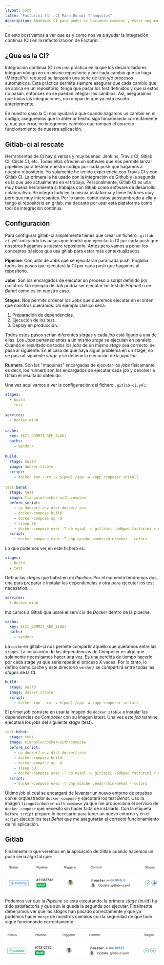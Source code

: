 ```yaml
---
layout: post
title: "Facturini (4): CI Para Dormir Tranquilos"
description: Añadimos CI para poder ir haciendo cambios y estar seguro que no hemos roto nada.
---
```


En esto post vamos a ver que es y como nos va a ayudar la integración continua (CI) en la refactorización de Facturini.

## ¿Que es la CI?

Integración continua (CI) es una práctica en la que los desarrolladores integran código en un mismo repositorio y por cada cambio que se haga (Merge/Pull request) se lanzarán una serie de test y/o procesos automáticos. Esta práctica permite siempre asegurar que cada cambio que se aplica en un repositorio, tenga que pasar los test definidos y que si estos no pasan, entonces no se puedan integrar los cambios. Así, aseguramos que todas las integraciones, no rompan lo que ya está escrito anteriormente.

En nuestro caso la CI nos ayudará a que cuando hagamos un cambio en el código, aseguremos que lo anterior hecho siga funcionando correctamente y, que por error, no integremos cambios que rompan el correcto funcionamiento de nuestra aplicación.

## Gitlab-ci al rescate

Herramientas de CI hay diversas y muy buenas: Jenkins, Travis CI, Gitlab CI, Circle CI, etc. Todas ellas ofrecen un software que nos permite lanzar pipelines para testear nuestro código por cada push que hagamos a nuestro repositorio. Yo solamente he tenido experiencia con Travis CI y con Gitlab CI. La primera la he usado con la integración de Github y la segunda es la que uso actualmente en el trabajo. Personalmente, Gitlab CI es una muy buena herramienta si trabajas con Gitlab como software de desarrollo colaborativo. Se integra todo en la misma plataforma y tiene features muy pero que muy interesantes. Por lo tanto, como estoy acostumbrado a ella y tengo el repositorio en gitlab, me decanto por usar esta plataforma como tool de integración continua.

## Configuración

Para configurar gitlab-ci simplemente tienes que crear un fichero `.gitlab-ci.yml` indicando los pasos que tendrá que ejecutar la CI por cada push que nosotros hagamos a nuestro repositorio. Antes pero vamos a poner los conceptos básicos que usa gitlab para estar más contextualizados.

**Pipeline**: Conjunto de *Jobs* que se ejecutaran para cada push. Engloba todos los pasos que ejecutará la CI por cada push que hagamos al repositorio.

**Jobs**: Son los encargados de ejecutar un proceso o script definido por nosotros. Un ejemplo de *Job* podría ser ejecutar los test de *Phpunit* o de *Behat* como es en nuestro caso.

**Stages**: Nos permite ordenar los *Jobs* que queremos ejecutar en el orden que nosotros queramos. Un ejemplo clásico sería: 
1. Preparación de dependencias.
1. Ejecución de los test.
1. Deploy en producción.

Todos estos pasos serían diferentes *stages* y cada *job* está ligado a una de ellas. Los *Jobs* pertenecientes a un mismo *stage* se ejecutan en paralelo. Cuando el resultado de todos los *jobs* de un mismo *stage* sea correcto, se pasa al siguiente. En el caso de que haya algún problema en un stage, no se pasa al siguiente *stage* y se detiene la ejecución de la *pipeline*.

**Runners**: Son las "máquinas" encargadas de ejecutar los *jobs* físicamente, es decir, los runners son los encargados de ejecutar cada job y devolver a Gitlab el resultado obtenido.

Una vez aquí vamos a ver la configuración del fichero `.gitlab-ci.yml`:

```yml
stages:
  - build
  - test

services:
  - docker:dind

cache:
  key: ${CI_COMMIT_REF_SLUG}
  paths:
    - vendor/

build:
  stage: build
  image: docker:stable
  script:
    - docker run --rm -v $(pwd):/app -w /app composer install

test:behat:
  stage: test
  image: tiangolo/docker-with-compose
  before_script:
    - cp docker/.env.dist docker/.env
    - docker-compose build
    - docker-compose up -d
    - sleep 30
    - docker-compose exec -T db mysql -u gitlabci -pdbpwd facturini < db/factura.sql
  script:
    - docker-compose exec -T php-apache vendor/bin/behat --colors
```

Lo que podemos ver en este fichero es:

```yml
stages:
  - build
  - test
```

Defino las *stages* que habrá en mi *Pipeline*. Por el momento tendremos dos, una para preparar e instalar las dependencias y otra para ejecutar los test necesarios.

```yml
services:
  - docker:dind
```

Indicamos a Gitlab que usaré el servicio de *Docker* dentro de la pipeline.

```yml
cache:
  key: ${CI_COMMIT_REF_SLUG}
  paths:
    - vendor/
```
La `cache` en gitlab-ci nos permite compartir aquello que queramos entre las `stages`. La instalación de las dependencias de Composer es algo que solamente necesitamos hacer una vez. Es una perdida de tiempo hacerlo por cada stage ya que sería repetir el proceso X veces. Por lo tanto, lo defino como cache y este directorio `vendor/` se compartirá entre todas las *stages* de la CI.


```yml
build:
  stage: build
  image: docker:stable
  script:
    - docker run --rm -v $(pwd):/app -w /app composer install
```

El primer *job* consiste en usar la imagen de `docker:stable` e instalar las dependencias de *Composer* con su imagen latest. Una vez este *job* termine, ejecutará los *jobs* del siguiente *stage* (test).

```yml
test:behat:
  stage: test
  image: tiangolo/docker-with-compose
  before_script:
    - cp docker/.env.dist docker/.env
    - docker-compose build
    - docker-compose up -d
    - sleep 30
    - docker-compose exec -T db mysql -u gitlabci -pdbpwd facturini < db/factura.sql
  script:
    - docker-compose exec -T php-apache vendor/bin/behat --colors
```

Último *job* el cual se encargará de levantar un nuevo entorno de pruebas con el orquestrador `docker-compose` y ejecutará los test *Behat*. Uso la imagen `tiangolo/docker-with-compose` ya que me proporciona el servicio de `docker-compose` que necesito sin hacer falta de instalarlo. Con la etiqueta `before_script` preparo lo necesario para tener un nuevo entorno y en el `script` ejecuto los test *Behat* que me asegurarán el correcto funcionamiento de mi aplicación.

## Gitlab

Finalmente lo que veremos en la aplicación de Gitlab cuando hacemos un push sería algo tal que:

![gitlab-ci](../assets/ci-running.png)

Podemos ver que la *Pipeline* se está ejecutando: la primera *stage* (build) ha sido satisfactoria y que aún le queda la segunda por ejecutar. Finalmente deberíamos ver que las *stages* han pasado correctamente y que ya podemos hacer `merge` de nuestros cambios con la seguridad de que todo sigue funcionando correctamente.

![gitlab-ci-ok](../assets/ci-ok.png)

 
